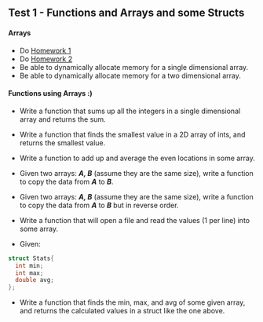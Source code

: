 ## Test 1 - Functions and Arrays and some Structs

#### Arrays

- Do [Homework 1](https://github.com/rugbyprof/1063-Data-Structures/tree/master/Assignments/A02)
- Do [Homework 2](https://github.com/rugbyprof/1063-Data-Structures/tree/master/Assignments/A03)
- Be able to dynamically allocate memory for a single dimensional array.
- Be able to dynamically allocate memory for a two dimensional array.

#### Functions using Arrays :)
- Write a function that sums up all the integers in a single dimensional array and returns the sum.
- Write a function that finds the smallest value in a 2D array of ints, and returns the smallest value.
- Write a function to add up and average the even locations in some array. 
- Given two arrays: ***A, B*** (assume they are the same size), write a function to copy the data from ***A*** to ***B***.
- Given two arrays: ***A, B*** (assume they are the same size), write a function to copy the data from ***A*** to ***B*** but in reverse order.
- Write a function that will open a file and read the values (1 per line) into some array. 

- Given:

```cpp
struct Stats{
  int min;
  int max;
  double avg;
};
```

- Write a function that finds the min, max, and avg of some given array, and returns the calculated values in a struct like the one above.
